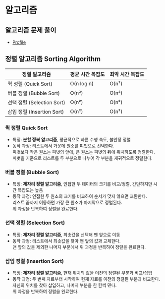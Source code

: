# 알고리즘

## 알고리즘 문제 풀이

- [Profile](https://solved.ac/profile/dglee_dev)

## 정렬 알고리즘 Sorting Algorithm

| 정렬 알고리즘                | 평균 시간 복잡도  | 최악 시간 복잡도 |
|------------------------|------------|-----------|
| 퀵 정렬 (Quick Sort)      | O(n log n) | O(n²)     |
| 버블 정렬 (Bubble Sort)    | O(n²)      | O(n²)     |
| 선택 정렬 (Selection Sort) | O(n²)      | O(n²)     |
| 삽입 정렬 (Insertion Sort) | O(n²)      | O(n²)     |

### 퀵 정렬 Quick Sort

- 특징: **분할 정복 알고리즘**, 평균적으로 빠른 수행 속도, 불안정 정렬
- 동작 과정: 리스트에서 가운데 원소를 피벗으로 선택한다. <br/>
  피벗보다 작은 원소는 피벗의 앞에, 큰 원소는 피벗의 뒤에 위치하도록 정렬한다. <br/>
  피벗을 기준으로 리스트를 두 부분으로 나누어 각 부분을 재귀적으로 정렬한다.

### 버블 정렬 (Bubble Sort)

- 특징: **제자리 정렬 알고리즘**, 인접한 두 데이터의 크기를 비교/정렬, 간단하지만 시간 복잡도는 높음
- 동작 과정: 인접한 두 원소의 크기를 비교하여 순서가 맞지 않으면 교환한다. <br />
  리스트 끝까지 이동하면 가장 큰 원소가 마지막으로 정렬된다.<br />
  위 과정을 반복하여 정렬을 완료한다.

### 선택 정렬 (Selection Sort)

- 특징: **제자리 정렬 알고리즘**, 최솟값을 선택해 맨 앞으로 이동
- 동작 과정: 리스트에서 최솟값을 찾아 맨 앞의 값과 교체한다. <br/>
  맨 앞의 값을 제외한 나머지 부분에서 위 과정을 반복하여 정렬을 완료한다.

### 삽입 정렬 (Insertion Sort)

- 특징: **제자리 정렬 알고리즘**, 현재 위치의 값을 이전의 정렬된 부분과 비교/삽입
- 동작 과정: 두 번째 자료부터 시작하여 현재 자료를 이전의 정렬된 부분과 비교한다. <br/>
  자신의 위치를 찾아 삽입하고, 나머지 부분을 한 칸씩 민다. <br/>
  위 과정을 반복하여 정렬을 완료한다.
